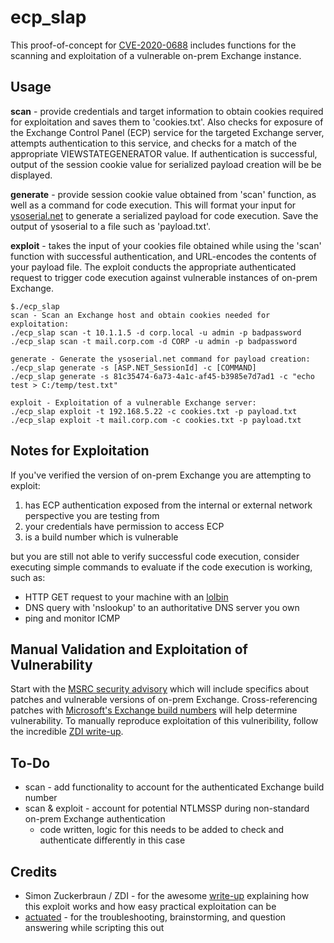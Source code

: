 
# ecp_slap
This proof-of-concept for [CVE-2020-0688](https://cve.mitre.org/cgi-bin/cvename.cgi?name=CVE-2020-0688)  includes functions for the scanning and exploitation of a vulnerable on-prem Exchange instance.  

## Usage
**scan** - provide credentials and target information to obtain cookies required for exploitation and saves them to 'cookies.txt'. Also checks for exposure of the Exchange Control Panel (ECP) service for the targeted Exchange server, attempts authentication to this service, and checks for a match of the appropriate VIEWSTATEGENERATOR value. If authentication is successful, output of the session cookie value for serialized payload creation will be be displayed.

**generate** -  provide session cookie value obtained from 'scan' function, as well as a command for code execution. This will format your input for [ysoserial.net](https://github.com/pwntester/ysoserial.net) to generate a serialized payload for code execution. Save the output of ysoserial to a file such as 'payload.txt'.

**exploit** - takes the input of your cookies file obtained while using the 'scan' function with successful authentication, and URL-encodes the contents of your payload file. The exploit conducts the appropriate authenticated request to trigger code execution against vulnerable instances of on-prem Exchange.
```
$./ecp_slap
scan - Scan an Exchange host and obtain cookies needed for exploitation:
./ecp_slap scan -t 10.1.1.5 -d corp.local -u admin -p badpassword 
./ecp_slap scan -t mail.corp.com -d CORP -u admin -p badpassword 

generate - Generate the ysoserial.net command for payload creation:
./ecp_slap generate -s [ASP.NET_SessionId] -c [COMMAND]
./ecp_slap generate -s 81c35474-6a73-4a1c-af45-b3985e7d7ad1 -c "echo test > C:/temp/test.txt"

exploit - Exploitation of a vulnerable Exchange server:
./ecp_slap exploit -t 192.168.5.22 -c cookies.txt -p payload.txt
./ecp_slap exploit -t mail.corp.com -c cookies.txt -p payload.txt

```
## Notes for Exploitation 

If you've verified the version of on-prem Exchange you are attempting to exploit:
1. has ECP authentication exposed from the internal or external network perspective you are testing from 
2. your credentials have permission to access ECP
3. is a build number which is vulnerable

but you are still not able to verify successful code execution, consider executing simple commands to evaluate if the code execution is working, such as:
- HTTP GET request to your machine with an [lolbin](https://lolbas-project.github.io/)
- DNS query with 'nslookup' to an authoritative DNS server you own
- ping and monitor ICMP 


## Manual Validation and Exploitation of Vulnerability 

Start with the [MSRC security advisory](https://portal.msrc.microsoft.com/en-US/security-guidance/advisory/CVE-2020-0688)  which will include specifics about patches and vulnerable versions of on-prem Exchange. Cross-referencing patches with [Microsoft's Exchange build numbers](https://docs.microsoft.com/en-us/exchange/new-features/build-numbers-and-release-dates?view=exchserver-2019) will help determine vulnerability.
To manually reproduce exploitation of this vulneribility, follow the incredible [ZDI write-up](https://www.thezdi.com/blog/2020/2/24/cve-2020-0688-remote-code-execution-on-microsoft-exchange-server-through-fixed-cryptographic-keys).



## To-Do

- scan - add functionality to account for the authenticated Exchange build number
- scan & exploit - account for potential NTLMSSP during non-standard on-prem Exchange authentication
  - code written, logic for this needs to be added to check and authenticate differently in this case


## Credits

- Simon Zuckerbraun / ZDI - for the awesome [write-up](https://www.thezdi.com/blog/2020/2/24/cve-2020-0688-remote-code-execution-on-microsoft-exchange-server-through-fixed-cryptographic-keys) explaining how this exploit works and how easy practical exploitation can be
- [actuated](https://github.com/actuated) - for the troubleshooting, brainstorming, and question answering while scripting this out
